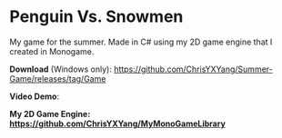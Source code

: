 # Penguin Vs. Snowmen
My game for the summer. Made in C# using my 2D game engine that I created in Monogame.

**Download** (Windows only): https://github.com/ChrisYXYang/Summer-Game/releases/tag/Game

**Video Demo**: 

**My 2D Game Engine: https://github.com/ChrisYXYang/MyMonoGameLibrary**
